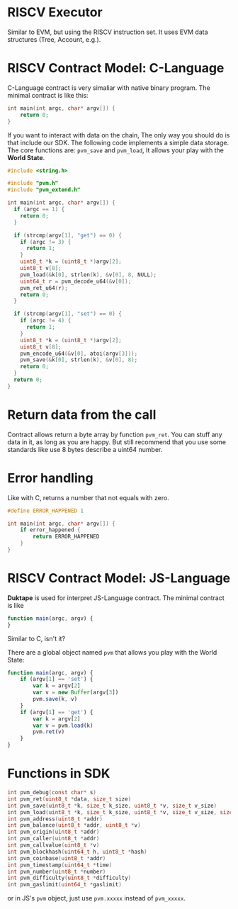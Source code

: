 # RISCV Executor

Similar to EVM, but using the RISCV instruction set. It uses EVM data structures (Tree, Account, e.g.).

# RISCV Contract Model: C-Language

C-Language contract is very simaliar with native binary program. The minimal contract is like this:

```c
int main(int argc, char* argv[]) {
    return 0;
}
```

If you want to interact with data on the chain, The only way you should do is that include our SDK. The following code implements a simple data storage. The core functions are: `pvm_save` and `pvm_load`, It allows your play with the **World State**.

```c
#include <string.h>

#include "pvm.h"
#include "pvm_extend.h"

int main(int argc, char* argv[]) {
  if (argc == 1) {
    return 0;
  }

  if (strcmp(argv[1], "get") == 0) {
    if (argc != 3) {
      return 1;
    }
    uint8_t *k = (uint8_t *)argv[2];
    uint8_t v[8];
    pvm_load(&k[0], strlen(k), &v[0], 8, NULL);
    uint64_t r = pvm_decode_u64(&v[0]);
    pvm_ret_u64(r);
    return 0;
  }

  if (strcmp(argv[1], "set") == 0) {
    if (argc != 4) {
      return 1;
    }
    uint8_t *k = (uint8_t *)argv[2];
    uint8_t v[8];
    pvm_encode_u64(&v[0], atoi(argv[3]));
    pvm_save(&k[0], strlen(k), &v[0], 8);
    return 0;
  }
  return 0;
}
```

# Return data from the call

Contract allows return a byte array by function `pvm_ret`. You can stuff any data in it, as long as you are happy. But still recommend that you use some standards like use 8 bytes describe a uint64 number.

# Error handling

Like with C, returns a number that not equals with zero.

```c
#define ERROR_HAPPENED 1

int main(int argc, char* argv[]) {
    if error_happened {
        return ERROR_HAPPENED
    }
}
```

# RISCV Contract Model: JS-Language

**Duktape** is used for interpret JS-Language contract. The minimal contract is like

```js
function main(argc, argv) {
}
```

Similar to C, isn't it?

There are a global object named `pvm` that allows you play with the World State:

```js
function main(argc, argv) {
    if (argv[1] == 'set') {
        var k = argv[2]
        var v = new Buffer(argv[3])
        pvm.save(k, v)
    }
    if (argv[1] == 'get') {
        var k = argv[2]
        var v = pvm.load(k)
        pvm.ret(v)
    }
}
```

# Functions in SDK

```c
int pvm_debug(const char* s)
int pvm_ret(uint8_t *data, size_t size)
int pvm_save(uint8_t *k, size_t k_size, uint8_t *v, size_t v_size)
int pvm_load(uint8_t *k, size_t k_size, uint8_t *v, size_t v_size, size_t *r_size)
int pvm_address(uint8_t *addr)
int pvm_balance(uint8_t *addr, uint8_t *v)
int pvm_origin(uint8_t *addr)
int pvm_caller(uint8_t *addr)
int pvm_callvalue(uint8_t *v)
int pvm_blockhash(uint64_t h, uint8_t *hash)
int pvm_coinbase(uint8_t *addr)
int pvm_timestamp(uint64_t *time)
int pvm_number(uint8_t *number)
int pvm_difficulty(uint8_t *difficulty)
int pvm_gaslimit(uint64_t *gaslimit)
```

or in JS's `pvm` object, just use `pvm.xxxxx` instead of `pvm_xxxxx`.

